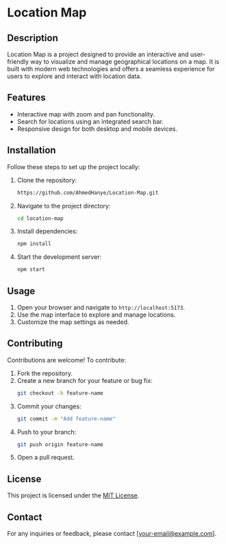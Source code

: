 # Location Map

## Description

Location Map is a project designed to provide an interactive and user-friendly way to visualize and manage geographical locations on a map. It is built with modern web technologies and offers a seamless experience for users to explore and interact with location data.

## Features

- Interactive map with zoom and pan functionality.
- Search for locations using an integrated search bar.
- Responsive design for both desktop and mobile devices.

## Installation

Follow these steps to set up the project locally:

1. Clone the repository:
   ```bash
   https://github.com/AhmedHanye/Location-Map.git
   ```
2. Navigate to the project directory:
   ```bash
   cd location-map
   ```
3. Install dependencies:
   ```bash
   npm install
   ```
4. Start the development server:
   ```bash
   npm start
   ```

## Usage

1. Open your browser and navigate to `http://localhost:5173`.
2. Use the map interface to explore and manage locations.
3. Customize the map settings as needed.

## Contributing

Contributions are welcome! To contribute:

1. Fork the repository.
2. Create a new branch for your feature or bug fix:
   ```bash
   git checkout -b feature-name
   ```
3. Commit your changes:
   ```bash
   git commit -m "Add feature-name"
   ```
4. Push to your branch:
   ```bash
   git push origin feature-name
   ```
5. Open a pull request.

## License

This project is licensed under the [MIT License](LICENSE).

## Contact

For any inquiries or feedback, please contact [your-email@example.com].
